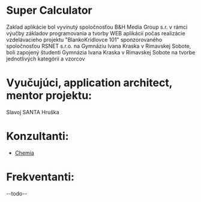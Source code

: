 # Super Calculator

Zaklad aplikácie bol vyvinutý spoločnosťou B&H Media Group s.r.
v rámci výučby základov programovania a tvorby WEB aplikácií počas realizácie vzdelávacieho projektu "BlankoKrídlovce 101" sponzorovaného spoločnosťou RSNET s.r.o.
na Gymnáziu Ivana Kraska v Rimavskej Sobote, boli zapojený študenti Gymnázia Ivana Kraska v Rimavskej Sobote na tvorbe jednotlivých kategórií a vzorcov

Vyučujúci, application architect, mentor projektu:
============================

Slavoj SANTA Hruška


Konzultanti:
============================
 - [Chemia](#chemia-konzultanti)

Frekventanti:
============================

--todo--
